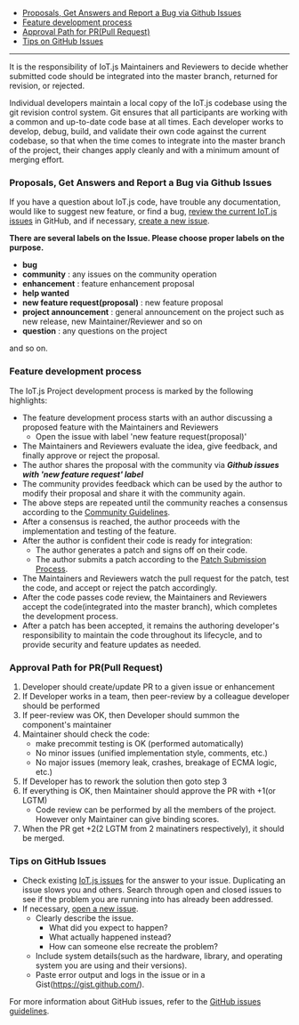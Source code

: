 * [Proposals, Get Answers and Report a Bug via Github Issues](#proposals-get-answers-and-report-a-bug-via-github-issues)
* [Feature development process](#feature-development-process)
* [Approval Path for PR(Pull Request)](#approval-path-for-prpull-request)
* [Tips on GitHub Issues](#tips-on-github-issues)

***

It is the responsibility of IoT.js Maintainers and Reviewers to decide whether submitted code should be integrated into the master branch, returned for revision, or rejected.

Individual developers maintain a local copy of the IoT.js codebase using the git revision control system. Git ensures that all participants are working with a common and up-to-date code base at all times. Each developer works to develop, debug, build, and validate their own code against the current codebase, so that when the time comes to integrate into the master branch of the project, their changes apply cleanly and with a minimum amount of merging effort.

### Proposals, Get Answers and Report a Bug via Github Issues

If you have a question about IoT.js code, have trouble any documentation, would like to suggest new feature, or find a bug, [review the current IoT.js issues](https://github.com/pando-project/iotjs/issues) in GitHub, and if necessary, [create a new issue](https://github.com/pando-project/iotjs/issues/new).

**There are several labels on the Issue. Please choose proper labels on the purpose.**
* **bug**
* **community** : any issues on the community operation
* **enhancement** : feature enhancement proposal
* **help wanted**
* **new feature request(proposal)** : new feature proposal
* **project announcement** : general announcement on the project such as new release, new Maintainer/Reviewer and so on
* **question** : any questions on the project

and so on.

### Feature development process

The IoT.js Project development process is marked by the following highlights:
* The feature development process starts with an author discussing a proposed feature with the Maintainers and Reviewers
  - Open the issue with label 'new feature request(proposal)'
* The Maintainers and Reviewers evaluate the idea, give feedback, and finally approve or reject the proposal.
* The author shares the proposal with the community via **_Github issues with 'new feature request' label_**
* The community provides feedback which can be used by the author to modify their proposal and share it with the community again.
* The above steps are repeated until the community reaches a consensus according to the [Community Guidelines](Community-Guidelines.md).
* After a consensus is reached, the author proceeds with the implementation and testing of the feature.
* After the author is confident their code is ready for integration:
  - The author generates a patch and signs off on their code.
  - The author submits a patch according to the [Patch Submission Process](Patch-Submission-Process.md).
* The Maintainers and Reviewers watch the pull request for the patch, test the code, and accept or reject the patch accordingly.
* After the code passes code review, the Maintainers and Reviewers accept the code(integrated into the master branch), which completes the development process.
* After a patch has been accepted, it remains the authoring developer's responsibility to maintain the code throughout its lifecycle, and to provide security and feature updates as needed.

### Approval Path for PR(Pull Request)
1. Developer should create/update PR to a given issue or enhancement
2. If Developer works in a team, then peer-review by a colleague developer should be performed
3. If peer-review was OK, then Developer should summon the component's maintainer
4. Maintainer should check the code:
   - make precommit testing is OK (performed automatically)
   - No minor issues (unified implementation style, comments, etc.)
   - No major issues (memory leak, crashes, breakage of ECMA logic, etc.)
5. If Developer has to rework the solution then goto step 3
6. If everything is OK, then Maintainer should approve the PR with +1(or LGTM)
   - Code review can be performed by all the members of the project. However only Maintainer can give binding scores.
7. When the PR get +2(2 LGTM from 2 mainatiners respectively), it should be merged.

### Tips on GitHub Issues

* Check existing [IoT.js issues](https://github.com/pando-project/iotjs/issues) for the answer to your issue.
Duplicating an issue slows you and others. Search through open and closed issues to see if the problem you are running into has already been addressed.
* If necessary, [open a new issue](https://github.com/pando-project/iotjs/issues/new).
  - Clearly describe the issue.
     + What did you expect to happen?
     + What actually happened instead?
     + How can someone else recreate the problem?
  - Include system details(such as the hardware, library, and operating system you are using and their versions).
  - Paste error output and logs in the issue or in a Gist(https://gist.github.com/).

For more information about GitHub issues, refer to the [GitHub issues guidelines](https://guides.github.com/features/issues/).
